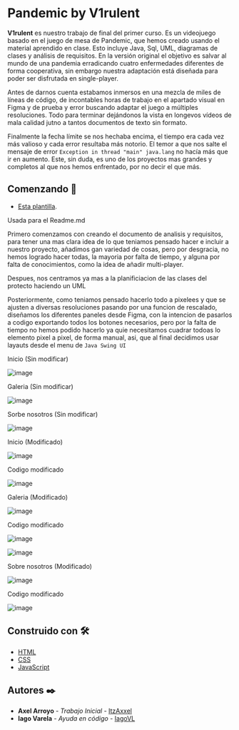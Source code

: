 # Pandemic by V1rulent

**V1rulent** es nuestro trabajo de final del primer curso. Es un videojuego basado en el juego de mesa de Pandemic, que hemos creado usando el material aprendido en clase. Esto incluye Java, Sql, UML, diagramas de clases y análisis de requisitos. En la versión original el objetivo es salvar al mundo de una pandemia erradicando cuatro enfermedades diferentes de forma cooperativa, sin embargo nuestra adaptación está diseñada para poder ser disfrutada en single-player.

Antes de darnos cuenta estabamos inmersos en una mezcla de miles de líneas de código, de incontables horas de trabajo en el apartado visual en Figma y de prueba y error buscando adaptar el juego a múltiples resoluciones. Todo para terminar dejándonos la  vista en longevos vídeos de mala calidad jutno a tantos documentos de texto sin formato.

Finalmente la fecha límite se nos hechaba encima, el tiempo era cada vez más valioso y cada error resultaba más notorio. El temor a que nos salte el mensaje de error `Exception in thread "main" java.lang` no hacía más que ir en aumento. Este, sin duda, es uno de los proyectos mas grandes y completos al que nos hemos enfrentado, por no decir el que más.

## Comenzando 🚀

* [Esta plantilla](https://github.com/ItzAxxel/Best-README-Template/blob/master/BLANK_README.md). 

Usada para el Readme.md

Primero comenzamos con creando el documento de analisis y requisitos, para tener una mas clara idea de lo que teniamos pensado hacer e incluir a nuestro proyecto, añadimos gan variedad de cosas, pero por desgracia, no hemos logrado hacer todas, la mayoria por falta de tiempo, y alguna por falta de conocimientos, como la idea de añadir multi-player. 

Despues, nos centramos ya mas a la planificiacion de las clases del protecto haciendo un UML

Posteriormente, como teniamos pensado hacerlo todo a pixelees y que se ajusten a diversas resoluciones pasando por una funcion de rescalado, diseñamos los diferentes paneles desde Figma, con la intencion de pasarlos a codigo exportando todos los botones necesarios, pero por la falta de tiempo no hemos podido hacerlo ya quie necesitamos cuadrar todoas lo elemento pixel a pixel, de forma manual, asi, que al final decidimos usar layauts desde el menu de `Java Swing UI`

Inicio (Sin modificar)

![image](https://user-images.githubusercontent.com/58775176/117183344-b9b2aa80-add7-11eb-9e12-f4e7492c975a.png)

Galeria (Sin modificar) 

![image](https://user-images.githubusercontent.com/58775176/117183402-ce8f3e00-add7-11eb-9b58-fcfafb66a03e.png)

Sorbe nosotros (Sin modificar)

![image](https://user-images.githubusercontent.com/58775176/117183847-54ab8480-add8-11eb-969c-b5ac5c04835c.png)




Inicio (Modificado)

![image](https://user-images.githubusercontent.com/58775176/117183649-12824300-add8-11eb-8884-aad1e844173d.png)

Codigo modificado 

![image](https://user-images.githubusercontent.com/58775176/117184186-bbc93900-add8-11eb-8975-48049ec533c5.png)


Galeria (Modificado)

![image](https://user-images.githubusercontent.com/58775176/117183700-2463e600-add8-11eb-95b6-9923e5f6fb1a.png)

Codigo modificado

![image](https://user-images.githubusercontent.com/58775176/117184323-e1eed900-add8-11eb-83b2-0e53be1f198c.png)

![image](https://user-images.githubusercontent.com/58775176/117184363-ef0bc800-add8-11eb-84c3-587960bfd7a6.png)


Sobre nosotros (Modificado)

![image](https://user-images.githubusercontent.com/58775176/117184038-90464e80-add8-11eb-8965-59ce5e668152.png)

Codigo modificado

![image](https://user-images.githubusercontent.com/58775176/117184435-064ab580-add9-11eb-8321-f25c76b4c9c5.png)


## Construido con 🛠️

* [HTML](https://www.w3schools.com/html/)
* [CSS](https://www.w3schools.com/css/)
* [JavaScript](https://www.javascript.com/) 

## Autores ✒️


* **Axel Arroyo** - *Trabajo Inicial* - [ItzAxxel](https://github.com/ItzAxxel)
* **Iago Varela** - *Ayuda en código* - [IagoVL](https://github.com/IagoVL)
